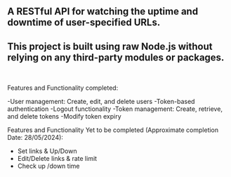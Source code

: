 ## A RESTful API for watching the uptime and downtime of user-specified URLs. 
## This project is built using raw Node.js without relying on any third-party modules or packages.

<br>

Features and Functionality completed:

-User management: Create, edit, and delete users
-Token-based authentication
-Logout functionality
-Token management: Create, retrieve, and delete tokens
-Modify token expiry

Features and Functionality Yet to be completed (Approximate completion Date: 28/05/2024):

- Set links & Up/Down
- Edit/Delete links & rate limit
- Check up /down time
